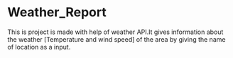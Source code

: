# Weather_Report
This is project is made with help of weather API.It gives information about the weather [Temperature and wind speed] of the area by giving the name of location as a input.
